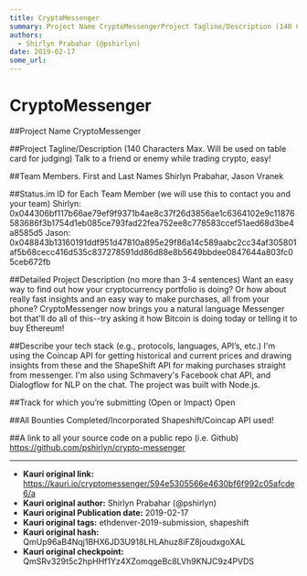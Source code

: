 ```yaml
---
title: CryptoMessenger
summary: Project Name CryptoMessengerProject Tagline/Description (140 Characters Max. Will be used on table card for judging) Talk to a friend or enemy while trading crypto, easy!Team Members. First and Last Names Shirlyn Prabahar, Jason VranekStatus.im ID for Each Team Member (we will use this to contact you and your team) Shirlyn- 0x044306bf117b66ae79ef9f9371b4ae8c37f26d3856ae1c6364102e9c11876583686f3b1754d1eb085ce793fad22fea752ee8c778583ccef51aed68d3be4a8585d5 Jason- 0x048843b13160191ddf951d47810a895e
authors:
  - Shirlyn Prabahar (@pshirlyn)
date: 2019-02-17
some_url: 
---
```


# CryptoMessenger



##Project Name
CryptoMessenger

##Project Tagline/Description (140 Characters Max. Will be used on table card for judging)
Talk to a friend or enemy while trading crypto, easy!

##Team Members. First and Last Names
Shirlyn Prabahar, Jason Vranek

##Status.im ID for Each Team Member (we will use this to contact you and your team)
Shirlyn: 0x044306bf117b66ae79ef9f9371b4ae8c37f26d3856ae1c6364102e9c11876583686f3b1754d1eb085ce793fad22fea752ee8c778583ccef51aed68d3be4a8585d5
Jason: 
0x048843b13160191ddf951d47810a895e29f86a14c589aabc2cc34af305801af5b68cecc416d535c837278591dd86d88e8b5649bbdee0847644a803fc05ceb672fb

##Detailed Project Description (no more than 3-4 sentences)
Want an easy way to find out how your cryptocurrency portfolio is doing? Or how about really fast insights and an easy way to make purchases, all from your phone? CryptoMessenger now brings you a natural language Messenger bot that'll do all of this--try asking it how Bitcoin is doing today or telling it to buy Ethereum!

##Describe your tech stack (e.g., protocols, languages, API’s, etc.)
I'm using the Coincap API for getting historical and current prices and drawing insights from these and the ShapeShift API for making purchases straight from messenger. I'm also using Schmavery's Facebook chat API, and Dialogflow for NLP on the chat. The project was built with Node.js.

##Track for which you’re submitting (Open or Impact)
Open

##All Bounties Completed/Incorporated
Shapeshift/Coincap API used!

##A link to all your source code on a public repo (i.e. Github)
https://github.com/pshirlyn/crypto-messenger







---

- **Kauri original link:** https://kauri.io/cryptomessenger/594e5305566e4630bf6f992c05afcde6/a
- **Kauri original author:** Shirlyn Prabahar (@pshirlyn)
- **Kauri original Publication date:** 2019-02-17
- **Kauri original tags:** ethdenver-2019-submission, shapeshift
- **Kauri original hash:** QmUp96aB4Nqj1BHX6JD3U918LHLAhuz8iFZ8joudxgoXAL
- **Kauri original checkpoint:** QmSRv329t5c2hpHHf1Yz4XZomqgeBc8LVh9KNJC9z4PVDS



